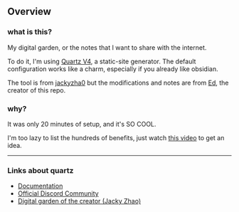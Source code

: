## Overview

### what is this?
My digital garden, or the notes that I want to share with the internet.

To do it, I'm using [Quartz V4](https://github.com/jackyzha0/quartz), a static-site generator. The default configuration works like a charm, especially if you already like obsidian.

The tool is from [jackyzha0](https://github.com/jackyzha0) but the modifications and notes are from [Ed](https://edondigital.vercel.app/about), the creator of this repo.

### why?

It was only 20 minutes of setup, and it's SO COOL. 

I'm too lazy to list the hundreds of benefits, just watch [this video](https://www.youtube.com/watch?v=TDqsr3MNTTc) to get an idea.

---

### Links about quartz
- [Documentation](https://quartz.jzhao.xyz/)
- [Official Discord Community](https://discord.gg/cRFFHYye7t)
- [Digital garden of the creator (Jacky Zhao)](https://jzhao.xyz/)